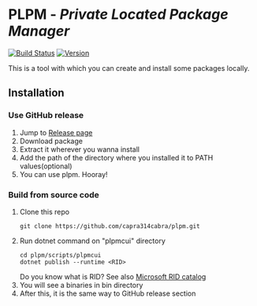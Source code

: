 # PLPM - *Private Located Package Manager*

[![Build Status](https://dev.azure.com/capra314cabra/PrivateLocatedPackageManager/_apis/build/status/capra314cabra.plpm?branchName=master)](https://dev.azure.com/capra314cabra/PrivateLocatedPackageManager/_build/latest?definitionId=4&branchName=master)
[![Version](https://img.shields.io/badge/latest-v1.0-orange)](https://github.com/capra314cabra/plpm/releases)

This is a tool with which you can create and install some packages locally.

## Installation

### Use GitHub release

1. Jump to [Release page](https://github.com/capra314cabra/plpm/releases)
2. Download package
3. Extract it wherever you wanna install
4. Add the path of the directory where you installed it to PATH values(optional)
5. You can use plpm. Hooray!

### Build from source code

1. Clone this repo
   ```
   git clone https://github.com/capra314cabra/plpm.git
   ```
2. Run dotnet command on "plpmcui" directory
   ```
   cd plpm/scripts/plpmcui
   dotnet publish --runtime <RID>
   ```
   Do you know what is RID?
   See also [Microsoft RID catalog](https://docs.microsoft.com/en-us/dotnet/core/rid-catalog)
3. You will see a binaries in bin directory
4. After this, it is the same way to GitHub release section
